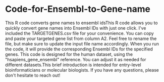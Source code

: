 # Code-for-Ensembl-to-Gene-name
This R code converts gene names to ensembl idsThis R code allows you to quickly convert gene names into Ensembl IDs with just one click. I've included the TARGETGENES.csv file for your convenience. You can copy and paste your targeted gene list from column A2. Feel free to rename the file, but make sure to update the input file name accordingly. When you run the code, it will provide the corresponding Ensembl IDs for the specified genes. This code is designed for the human dataset, using the "hsapiens_gene_ensembl" reference. You can adjust it as needed for different datasets.This brief introduction is intended for entry-level bioinformaticians or molecular biologists. If you have any questions, please don't hesitate to reach out!
